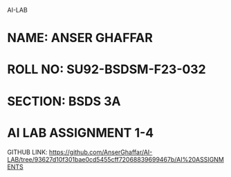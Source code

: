AI-LAB
# NAME: ANSER GHAFFAR
# ROLL NO: SU92-BSDSM-F23-032
# SECTION: BSDS 3A
# AI LAB ASSIGNMENT 1-4
GITHUB LINK: https://github.com/AnserGhaffar/AI-LAB/tree/93627d10f301bae0cd5455cff72068839699467b/AI%20ASSIGNMENTS
